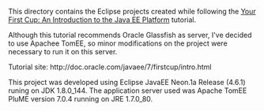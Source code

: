 <p>This directory contains the Eclipse projects created while following the <a href="http://doc.oracle.com/javaee/7/firstcup/intro.html">Your First Cup: An Introduction to the Java EE Platform</a> tutorial.
<p>Although this tutorial recommends Oracle Glassfish as server, I've decided to use Apachee TomEE, so minor modifications on the project were necessary to run it on this server.</p>
<p>Tutorial site: http://doc.oracle.com/javaee/7/firstcup/intro.html</p>
<p>This project was developed using Eclipse JavaEE Neon.1a Release (4.6.1) runing on JDK 1.8.0_144. The application server used was Apache TomEE PluME version 7.0.4 running on JRE 1.7.0_80.</p>
